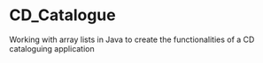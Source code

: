 # CD_Catalogue
Working with array lists in Java to create the functionalities of a CD cataloguing application 
